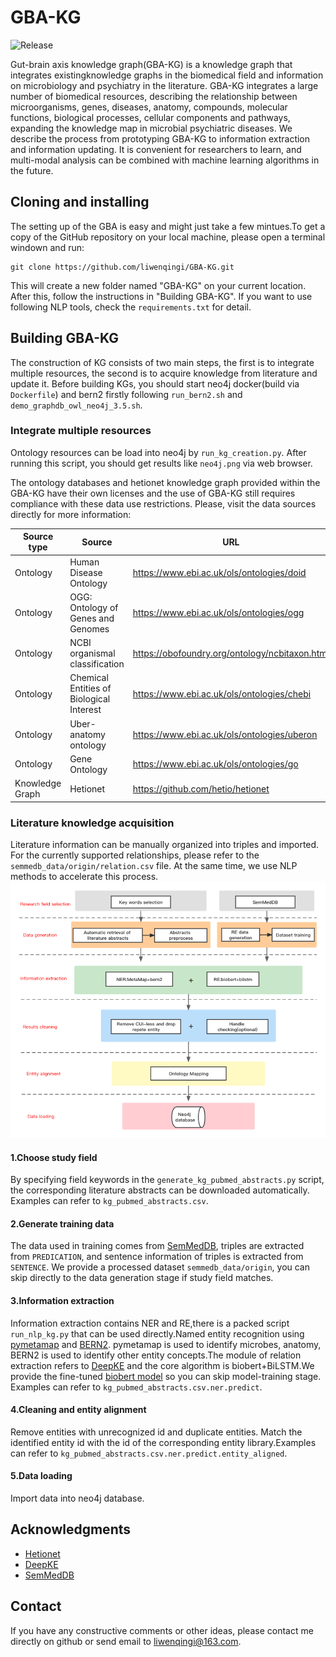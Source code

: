 # GBA-KG 

![Release](https://img.shields.io/badge/Release-Ver1.0.0-blue.svg)

Gut-brain axis knowledge graph(GBA-KG) is a knowledge graph that integrates existingknowledge graphs in the biomedical field and information on microbiology and psychiatry in the literature. GBA-KG integrates a large number of biomedical resources, describing the relationship between microorganisms, genes, diseases, anatomy, compounds, molecular functions, biological processes, cellular components and pathways, expanding the knowledge map in microbial psychiatric diseases. We describe the process from prototyping GBA-KG to information extraction and information updating. It is convenient for researchers to learn, and multi-modal analysis can be combined with machine learning algorithms in the future.  

## Cloning and installing 

The setting up of the GBA is easy and might just take a few mintues.To get a copy of the GitHub repository on your local machine, please open a terminal windown and run:  
```
git clone https://github.com/liwenqingi/GBA-KG.git
```  
This will create a new folder named "GBA-KG" on your current location. After this, follow the instructions in "Building GBA-KG". If you want to use following NLP tools, check the `requirements.txt` for detail. 
## Building GBA-KG  
The construction of KG consists of two main steps, the first is to integrate multiple resources, the second is to acquire knowledge from literature and update it. Before building KGs, you should start neo4j docker(build via `Dockerfile`) and bern2 firstly following `run_bern2.sh` and `demo_graphdb_owl_neo4j_3.5.sh`. 
### Integrate multiple resources  
Ontology resources can be load into neo4j by `run_kg_creation.py`. After running this script, you should get results like `neo4j.png` via web browser. 

The ontology databases and hetionet knowledge graph provided within the GBA-KG have their own licenses and the use of GBA-KG still requires compliance with these data use restrictions. Please, visit the data sources directly for more information:  

| Source type | Source | URL |
| --- | --- | --- |
| Ontology | Human Disease Ontology | https://www.ebi.ac.uk/ols/ontologies/doid | 
| Ontology | OGG: Ontology of Genes and Genomes | https://www.ebi.ac.uk/ols/ontologies/ogg |
| Ontology | NCBI organismal classification | https://obofoundry.org/ontology/ncbitaxon.html |
| Ontology | Chemical Entities of Biological Interest | https://www.ebi.ac.uk/ols/ontologies/chebi |
| Ontology | Uber-anatomy ontology | https://www.ebi.ac.uk/ols/ontologies/uberon |
| Ontology | Gene Ontology | https://www.ebi.ac.uk/ols/ontologies/go |
| Knowledge Graph | Hetionet | https://github.com/hetio/hetionet | 
### Literature knowledge acquisition
Literature information can be manually organized into triples and imported. For the currently supported relationships, please refer to the `semmedb_data/origin/relation.csv` file. At the same time, we use NLP methods to accelerate this process.  
![Process](https://github.com/liwenqingi/GBA-KG/blob/master/NLP_process.png) 
#### 1.Choose study field
By specifying field keywords in the `generate_kg_pubmed_abstracts.py` script, the corresponding literature abstracts can be downloaded automatically. Examples can refer to `kg_pubmed_abstracts.csv`.  
#### 2.Generate training data
The data used in training comes from [SemMedDB](https://lhncbc.nlm.nih.gov/ii/tools/SemRep_SemMedDB_SKR/SemMedDB_download.html), triples are extracted from `PREDICATION`, and sentence information of triples is extracted from `SENTENCE`. We provide a processed dataset `semmedb_data/origin`, you can skip directly to the data generation stage if study field matches.
#### 3.Information extraction
Information extraction contains NER and RE,there is a packed script `run_nlp_kg.py` that can be used directly.Named entity recognition using [pymetamap](https://github.com/AnthonyMRios/pymetamap) and [BERN2](https://github.com/dmis-lab/BERN2). pymetamap is used to identify microbes, anatomy, BERN2 is used to identify other entity concepts.The module of relation extraction refers to [DeepKE](https://github.com/zjunlp/DeepKE) and the core algorithm is biobert+BiLSTM.We provide the fine-tuned [biobert model](https://drive.google.com/drive/u/0/my-drive) so you can skip model-training stage. Examples can refer to `kg_pubmed_abstracts.csv.ner.predict`.
#### 4.Cleaning and entity alignment
Remove entities with unrecognized id and duplicate entities. Match the identified entity id with the id of the corresponding entity library.Examples can refer to `kg_pubmed_abstracts.csv.ner.predict.entity_aligned`.
#### 5.Data loading
Import data into neo4j database.  
## Acknowledgments
* [Hetionet](https://github.com/hetio/hetionet)
* [DeepKE](https://github.com/zjunlp/DeepKE)
* [SemMedDB](https://lhncbc.nlm.nih.gov/ii/tools/SemRep_SemMedDB_SKR/SemMedDB_download.html)
## Contact
If you have any constructive comments or other ideas, please contact me directly on github or send email to liwenqingi@163.com.
